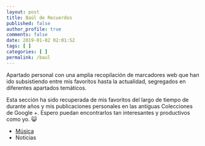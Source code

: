 ```yaml
---
layout: post
title: Baúl de Recuerdos
published: false
author_profile: true
comments: false
date: 2019-01-02 02:01:52
tags: [ ]
categories: [ ]
permalink: /baul
---
```

Apartado personal con una amplia recopilación de marcadores web que han ido subsistiendo entre mis favoritos hasta la actualidad, segregados en diferentes apartados temáticos.

Esta sección ha sido recuperada de mis favoritos del largo de tiempo de durante años y mis publicaciones personales en las antiguas Colecciones de Google +. Espero puedan encontrarlos tan interesantes y productivos como yo. 😺

  * [Música][1]
  * Noticias

&nbsp;

 [1]: https://ciberninjas.com/categoria/musica/